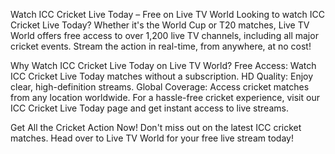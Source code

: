 Watch ICC Cricket Live Today – Free on Live TV World
Looking to watch ICC Cricket Live Today? Whether it's the World Cup or T20 matches, Live TV World offers free access to over 1,200 live TV channels, including all major cricket events. Stream the action in real-time, from anywhere, at no cost!

Why Watch ICC Cricket Live Today on Live TV World?
Free Access: Watch ICC Cricket Live Today matches without a subscription.
HD Quality: Enjoy clear, high-definition streams.
Global Coverage: Access cricket matches from any location worldwide.
For a hassle-free cricket experience, visit our ICC Cricket Live Today page and get instant access to live streams.

Get All the Cricket Action Now!
Don't miss out on the latest ICC cricket matches. Head over to Live TV World for your free live stream today!
